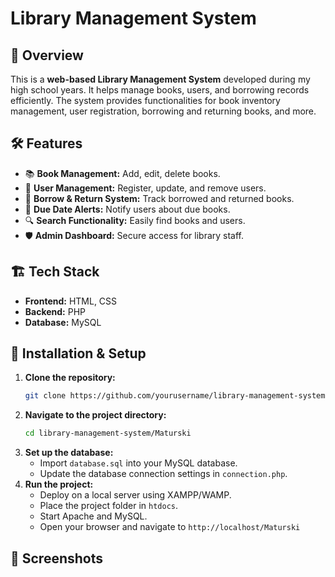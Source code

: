 # Library Management System

## 📌 Overview
This is a **web-based Library Management System** developed during my high school years. It helps manage books, users, and borrowing records efficiently. The system provides functionalities for book inventory management, user registration, borrowing and returning books, and more.

## 🛠️ Features
- 📚 **Book Management:** Add, edit, delete books.
- 👥 **User Management:** Register, update, and remove users.
- 🔄 **Borrow & Return System:** Track borrowed and returned books.
- 📅 **Due Date Alerts:** Notify users about due books.
- 🔍 **Search Functionality:** Easily find books and users.
- 🛡️ **Admin Dashboard:** Secure access for library staff.

## 🏗️ Tech Stack
- **Frontend:** HTML, CSS
- **Backend:** PHP
- **Database:** MySQL

## 🚀 Installation & Setup
1. **Clone the repository:**
   ```sh
   git clone https://github.com/yourusername/library-management-system.git
   ```
2. **Navigate to the project directory:**
   ```sh
   cd library-management-system/Maturski
   ```
3. **Set up the database:**
   - Import `database.sql` into your MySQL database.
   - Update the database connection settings in `connection.php`.
4. **Run the project:**
   - Deploy on a local server using XAMPP/WAMP.
   - Place the project folder in `htdocs`.
   - Start Apache and MySQL.
   - Open your browser and navigate to `http://localhost/Maturski`

## 📸 Screenshots
